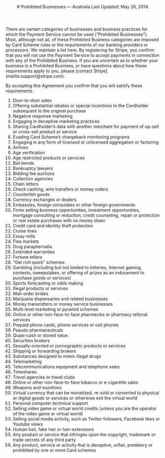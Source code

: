 <header id="prohibited_businesses">
# Prohibited Businesses — Australia
Last Updated: May 26, 2014.
</header>

<section id="prohibited_list">
There are certain categories of businesses and business practices for which the Payment Service cannot be used (“Prohibited Businesses”). Most, although not all, of these Prohibited Business categories are imposed by Card Scheme rules or the requirements of our banking providers or processors. We maintain a list here. By registering for Stripe, you confirm that you will not use the Payment Service to accept payments in connection with any of the Prohibited Business. If you are uncertain as to whether your business is a Prohibited Business, or have questions about how these requirements apply to you, please [contact Stripe](mailto:support@stripe.com).

By accepting this Agreement you confirm that you will satisfy these requirements.

1. Door-to-door sales
1. Offering substantial rebates or special incentives to the Cardholder subsequent to the original purchase
1. Negative response marketing
1. Engaging in deceptive marketing practices
1. Sharing Cardholder’s data with another merchant for payment of up-sell or cross-sell product or service
1. Evading Card Scheme’s chargeback monitoring programs
1. Engaging in any form of licensed or unlicensed aggregation or factoring
1. Airlines
1. Age verification
1. Age restricted products or services
1. Bail bonds
1. Bankruptcy lawyers
1. Bidding fee auctions
1. Collection agencies
1. Chain letters
1. Check cashing, wire transfers or money orders
1. Counterfeit goods
1. Currency exchanges or dealers
1. Embassies, foreign consulates or other foreign governments
1. Firms selling business opportunities, investment opportunities, mortgage consulting or reduction, credit counseling, repair or protection or real estate purchases with no money down
1. Credit card and identity theft protection
1. Cruise lines
1. Essay mills
1. Flea markets
1. Drug paraphernalia
1. Extended warranties
1. Fortune tellers
1. “Get rich quick” schemes
1. Gambling (including but not limited to lotteries, Internet gaming, contests, sweepstakes, or offering of prizes as an inducement to purchase goods or services)
1. Sports forecasting or odds making
1. Illegal products or services
1. Mail-order brides
1. Marijuana dispensaries and related businesses
1. Money transmitters or money service businesses
1. Multi-level marketing or pyramid schemes
1. Online or other non-face-to-face pharmacies or pharmacy referral services
1. Prepaid phone cards, phone services or cell phones
1. Pseudo pharmaceuticals
1. Quasi-cash or stored value
1. Securities brokers
1. Sexually-oriented or pornographic products or services
1. Shipping or forwarding brokers
1. Substances designed to mimic illegal drugs
1. Telemarketing
1. Telecommunications equipment and telephone sales
1. Timeshares
1. Travel agencies or travel clubs
1. Online or other non-face-to-face tobacco or e-cigarette sales
1. Weapons and munitions
1. Virtual currency that can be monetized, re-sold or converted to physical or digital goods or services or otherwise exit the virtual world
1. Personal computer technical support
1. Selling video game or virtual world credits (unless you are the operator of the video game or virtual world)
1. Selling social media activity, such as Twitter followers, Facebook likes or Youtube views
1. Human hair, fake hair or hair-extensions
1. Any product or service that infringes upon the copyright, trademark or trade secrets of any third party
1. Any product, service or activity that is deceptive, unfair, predatory or prohibited by one or more Card schemes
</section>
